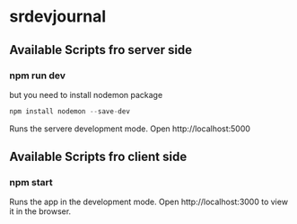 # srdevjournal

## Available Scripts fro server side

### npm run dev 
 but you need to install nodemon package 
 
 ```js
 npm install nodemon --save-dev
 
 ```
Runs the servere development mode.
Open http://localhost:5000 
 
 ## Available Scripts fro client side
 
 ### npm start
 
Runs the app in the development mode.
Open http://localhost:3000 to view it in the browser.
